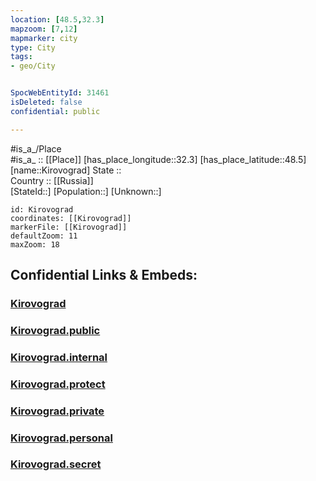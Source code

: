 ```yaml
---
location: [48.5,32.3] 
mapzoom: [7,12] 
mapmarker: city 
type: City
tags:
- geo/City


SpocWebEntityId: 31461
isDeleted: false
confidential: public

---
```

#is_a_/Place  
#is_a_ :: [[Place]] 
[has_place_longitude::32.3] 
[has_place_latitude::48.5] 
[name::Kirovograd] 
State ::  
Country :: [[Russia]]  
[StateId::] 
[Population::] 
[Unknown::] 


```leaflet
id: Kirovograd
coordinates: [[Kirovograd]] 
markerFile: [[Kirovograd]] 
defaultZoom: 11 
maxZoom: 18
```


## Confidential Links & Embeds: 

### [Kirovograd](/_Standards/Earth/Continent/Europe/Europe~East/Ukraine/Regions~Ukraine/Kirovohrad/City/Kirovograd.md) 

### [Kirovograd.public](/_public/Earth/Continent/Europe/Europe~East/Ukraine/Regions~Ukraine/Kirovohrad/City/Kirovograd.public.md) 

### [Kirovograd.internal](/_internal/Earth/Continent/Europe/Europe~East/Ukraine/Regions~Ukraine/Kirovohrad/City/Kirovograd.internal.md) 

### [Kirovograd.protect](/_protect/Earth/Continent/Europe/Europe~East/Ukraine/Regions~Ukraine/Kirovohrad/City/Kirovograd.protect.md) 

### [Kirovograd.private](/_private/Earth/Continent/Europe/Europe~East/Ukraine/Regions~Ukraine/Kirovohrad/City/Kirovograd.private.md) 

### [Kirovograd.personal](/_personal/Earth/Continent/Europe/Europe~East/Ukraine/Regions~Ukraine/Kirovohrad/City/Kirovograd.personal.md) 

### [Kirovograd.secret](/_secret/Earth/Continent/Europe/Europe~East/Ukraine/Regions~Ukraine/Kirovohrad/City/Kirovograd.secret.md)

